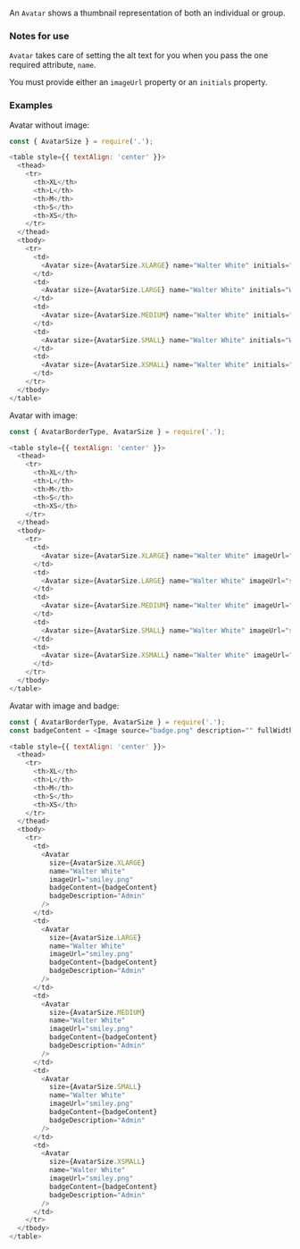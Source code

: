 An `Avatar` shows a thumbnail representation of both an individual or group.

### Notes for use

`Avatar` takes care of setting the alt text for you when you pass the one required attribute, `name`.

You must provide either an `imageUrl` property or an `initials` property.

### Examples

Avatar without image:

```js { "props": { "data-description": "without image" } }
const { AvatarSize } = require('.');

<table style={{ textAlign: 'center' }}>
  <thead>
    <tr>
      <th>XL</th>
      <th>L</th>
      <th>M</th>
      <th>S</th>
      <th>XS</th>
    </tr>
  </thead>
  <tbody>
    <tr>
      <td>
        <Avatar size={AvatarSize.XLARGE} name="Walter White" initials="WW" />
      </td>
      <td>
        <Avatar size={AvatarSize.LARGE} name="Walter White" initials="WW" />
      </td>
      <td>
        <Avatar size={AvatarSize.MEDIUM} name="Walter White" initials="WW" />
      </td>
      <td>
        <Avatar size={AvatarSize.SMALL} name="Walter White" initials="WW" />
      </td>
      <td>
        <Avatar size={AvatarSize.XSMALL} name="Walter White" initials="WW" />
      </td>
    </tr>
  </tbody>
</table>
```

Avatar with image:

```js { "props": { "data-description": "with image" } }
const { AvatarBorderType, AvatarSize } = require('.');

<table style={{ textAlign: 'center' }}>
  <thead>
    <tr>
      <th>XL</th>
      <th>L</th>
      <th>M</th>
      <th>S</th>
      <th>XS</th>
    </tr>
  </thead>
  <tbody>
    <tr>
      <td>
        <Avatar size={AvatarSize.XLARGE} name="Walter White" imageUrl="smiley.png" />
      </td>
      <td>
        <Avatar size={AvatarSize.LARGE} name="Walter White" imageUrl="smiley.png" />
      </td>
      <td>
        <Avatar size={AvatarSize.MEDIUM} name="Walter White" imageUrl="smiley.png" />
      </td>
      <td>
        <Avatar size={AvatarSize.SMALL} name="Walter White" imageUrl="smiley.png" />
      </td>
      <td>
        <Avatar size={AvatarSize.XSMALL} name="Walter White" imageUrl="smiley.png" />
      </td>
    </tr>
  </tbody>
</table>
```

Avatar with image and badge:

```js { "props": { "data-description": "with image and badge" } }
const { AvatarBorderType, AvatarSize } = require('.');
const badgeContent = <Image source="badge.png" description="" fullWidth={true} />;

<table style={{ textAlign: 'center' }}>
  <thead>
    <tr>
      <th>XL</th>
      <th>L</th>
      <th>M</th>
      <th>S</th>
      <th>XS</th>
    </tr>
  </thead>
  <tbody>
    <tr>
      <td>
        <Avatar
          size={AvatarSize.XLARGE}
          name="Walter White"
          imageUrl="smiley.png"
          badgeContent={badgeContent}
          badgeDescription="Admin"
        />
      </td>
      <td>
        <Avatar
          size={AvatarSize.LARGE}
          name="Walter White"
          imageUrl="smiley.png"
          badgeContent={badgeContent}
          badgeDescription="Admin"
        />
      </td>
      <td>
        <Avatar
          size={AvatarSize.MEDIUM}
          name="Walter White"
          imageUrl="smiley.png"
          badgeContent={badgeContent}
          badgeDescription="Admin"
        />
      </td>
      <td>
        <Avatar
          size={AvatarSize.SMALL}
          name="Walter White"
          imageUrl="smiley.png"
          badgeContent={badgeContent}
          badgeDescription="Admin"
        />
      </td>
      <td>
        <Avatar
          size={AvatarSize.XSMALL}
          name="Walter White"
          imageUrl="smiley.png"
          badgeContent={badgeContent}
          badgeDescription="Admin"
        />
      </td>
    </tr>
  </tbody>
</table>
```
